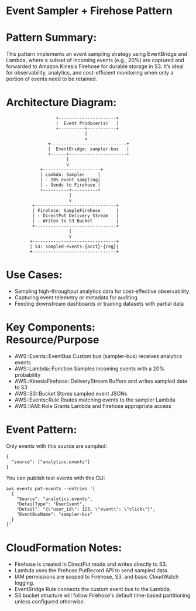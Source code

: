 # Event Sampler + Firehose Pattern

# Pattern Summary:
This pattern implements an event sampling strategy using EventBridge and Lambda, where a subset of incoming events (e.g., 20%) are captured and forwarded to Amazon Kinesis Firehose for durable storage in S3. It’s ideal for observability, analytics, and cost-efficient monitoring when only a portion of events need to be retained.

# Architecture Diagram:
```
                   +----------------------+
                   |  Event Producer(s)   |
                   +----------+-----------+
                              |
                              v
                +-----------------------------+
                |  EventBridge: sampler-bus   |
                +------+----------------------+
                       |
                       v
             +----------------------+
             | Lambda: Sampler     |
             | - 20% event sampling|
             | - Sends to Firehose |
             +----------+----------+
                        |
                        v
          +-------------------------------+
          | Firehose: SampleFirehose      |
          | - DirectPut Delivery Stream   |
          | - Writes to S3 Bucket         |
          +-------------------------------+
                        |
                        v
         +--------------------------------+
         | S3: sampled-events-{acct}-{reg}|
         +--------------------------------+
```

# Use Cases:
- Sampling high-throughput analytics data for cost-effective observability
- Capturing event telemetry or metadata for auditing
- Feeding downstream dashboards or training datasets with partial data

# Key Components: Resource/Purpose
- AWS::Events::EventBus	Custom bus (sampler-bus) receives analytics events
- AWS::Lambda::Function	Samples incoming events with a 20% probability
- AWS::KinesisFirehose::DeliveryStream	Buffers and writes sampled data to S3
- AWS::S3::Bucket	Stores sampled event JSONs
- AWS::Events::Rule	Routes matching events to the sampler Lambda
- AWS::IAM::Role	Grants Lambda and Firehose appropriate access

# Event Pattern:
Only events with this source are sampled:

```
{
  "source": ["analytics.events"]
}
```

You can publish test events with this CLI:

```
aws events put-events --entries '[
  {
    "Source": "analytics.events",
    "DetailType": "UserEvent",
    "Detail": "{\"user_id\": 123, \"event\": \"click\"}",
    "EventBusName": "sampler-bus"
  }
]'
```

# CloudFormation Notes:
- Firehose is created in DirectPut mode and writes directly to S3.
- Lambda uses the firehose:PutRecord API to send sampled data.
- IAM permissions are scoped to Firehose, S3, and basic CloudWatch logging.
- EventBridge Rule connects the custom event bus to the Lambda.
- S3 bucket structure will follow Firehose's default time-based partitioning unless configured otherwise.
